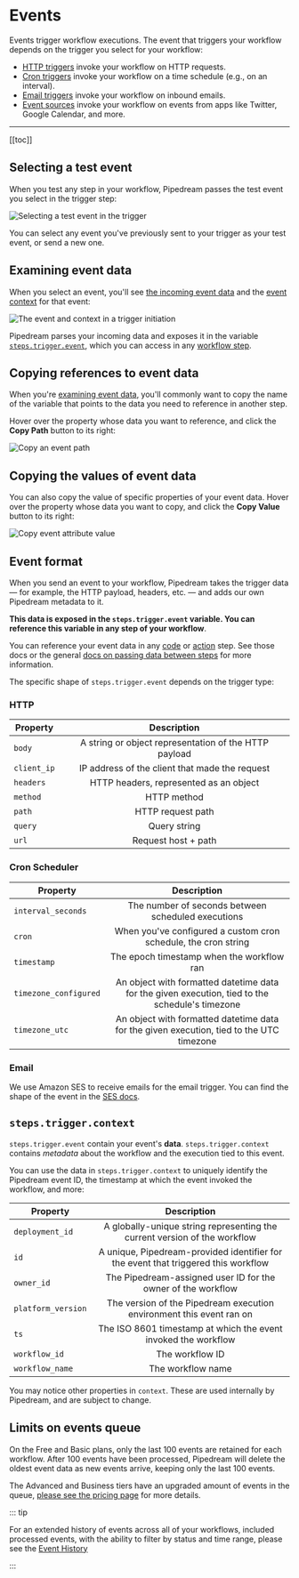 # Events

Events trigger workflow executions. The event that triggers your workflow depends on the trigger you select for your workflow:

- [HTTP triggers](/workflows/steps/triggers/#http) invoke your workflow on HTTP requests.
- [Cron triggers](/workflows/steps/triggers/#schedule) invoke your workflow on a time schedule (e.g., on an interval).
- [Email triggers](/workflows/steps/triggers/#email) invoke your workflow on inbound emails.
- [Event sources](/workflows/steps/triggers/#app-based-triggers) invoke your workflow on events from apps like Twitter, Google Calendar, and more.

---

[[toc]]

## Selecting a test event

When you test any step in your workflow, Pipedream passes the test event you select in the trigger step:

![Selecting a test event in the trigger](https://res.cloudinary.com/pipedreamin/image/upload/v1648758487/docs/components/CleanShot_2022-03-31_at_16.24.34_pb9jzt.png)

You can select any event you've previously sent to your trigger as your test event, or send a new one.

## Examining event data

When you select an event, you'll see [the incoming event data](#event-format) and the [event context](#steps-trigger-context) for that event:

![The event and context in a trigger initiation](https://res.cloudinary.com/pipedreamin/image/upload/v1648759141/docs/components/CleanShot_2022-03-31_at_16.30.37_jwwwdy.png)

Pipedream parses your incoming data and exposes it in the variable [`steps.trigger.event`](#event-format), which you can access in any [workflow step](/workflows/steps/).

## Copying references to event data

When you're [examining event data](#examining-event-data), you'll commonly want to copy the name of the variable that points to the data you need to reference in another step.

Hover over the property whose data you want to reference, and click the **Copy Path** button to its right:

![Copy an event path](https://res.cloudinary.com/pipedreamin/image/upload/v1648759215/docs/components/CleanShot_2022-03-31_at_16.39.56_lsus2o.gif)

## Copying the values of event data

You can also copy the value of specific properties of your event data. Hover over the property whose data you want to copy, and click the **Copy Value** button to its right:

![Copy event attribute value](https://res.cloudinary.com/pipedreamin/image/upload/v1648759275/docs/components/CleanShot_2022-03-31_at_16.41.02_xgzcsa.gif)

## Event format

When you send an event to your workflow, Pipedream takes the trigger data — for example, the HTTP payload, headers, etc. — and adds our own Pipedream metadata to it.

**This data is exposed in the `steps.trigger.event` variable. You can reference this variable in any step of your workflow**.

You can reference your event data in any [code](/code/) or [action](/components#actions) step. See those docs or the general [docs on passing data between steps](/workflows/steps/) for more information.

The specific shape of `steps.trigger.event` depends on the trigger type:

### HTTP

| Property    |                      Description                      |
| ----------- | :---------------------------------------------------: |
| `body`      | A string or object representation of the HTTP payload |
| `client_ip` |    IP address of the client that made the request     |
| `headers`   |        HTTP headers, represented as an object         |
| `method`    |                      HTTP method                      |
| `path`      |                   HTTP request path                   |
| `query`     |                     Query string                      |
| `url`       |                  Request host + path                  |

### Cron Scheduler

| Property              |                                           Description                                           |
| --------------------- | :---------------------------------------------------------------------------------------------: |
| `interval_seconds`    |                       The number of seconds between scheduled executions                        |
| `cron`                |                 When you've configured a custom cron schedule, the cron string                  |
| `timestamp`           |                            The epoch timestamp when the workflow ran                            |
| `timezone_configured` | An object with formatted datetime data for the given execution, tied to the schedule's timezone |
| `timezone_utc`        |    An object with formatted datetime data for the given execution, tied to the UTC timezone     |

### Email

We use Amazon SES to receive emails for the email trigger. You can find the shape of the event in the [SES docs](https://docs.aws.amazon.com/ses/latest/DeveloperGuide/receiving-email-notifications-contents.html).

## `steps.trigger.context`

`steps.trigger.event` contain your event's **data**. `steps.trigger.context` contains _metadata_ about the workflow and the execution tied to this event.

You can use the data in `steps.trigger.context` to uniquely identify the Pipedream event ID, the timestamp at which the event invoked the workflow, and more:

| Property           |                                    Description                                     |
| ------------------ | :--------------------------------------------------------------------------------: |
| `deployment_id`    |     A globally-unique string representing the current version of the workflow      |
| `id`               | A unique, Pipedream-provided identifier for the event that triggered this workflow |
| `owner_id`         |            The Pipedream-assigned user ID for the owner of the workflow            |
| `platform_version` |        The version of the Pipedream execution environment this event ran on        |
| `ts`               |           The ISO 8601 timestamp at which the event invoked the workflow           |
| `workflow_id`      |                                  The workflow ID                                   |
| `workflow_name`    |                                 The workflow name                                  |

You may notice other properties in `context`. These are used internally by Pipedream, and are subject to change.

## Limits on events queue

On the Free and Basic plans, only the last 100 events are retained for each workflow. After 100 events have been processed, Pipedream will delete the oldest event data as new events arrive, keeping only the last 100 events.

The Advanced and Business tiers have an upgraded amount of events in the queue, [please see the pricing page](https://pipedream.com/pricing) for more details.

::: tip

For an extended history of events across all of your workflows, included processed events, with the ability to filter by status and time range, please see the [Event History](/event-history/)

:::

<Footer />
